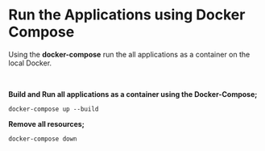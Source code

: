 # Run the Applications using Docker Compose

Using the **docker-compose** run the all applications as a container on the local Docker.

<br/>

**Build and Run all applications as a container using the Docker-Compose;**
```local
docker-compose up --build
```

**Remove all resources;**
```local
docker-compose down
```

